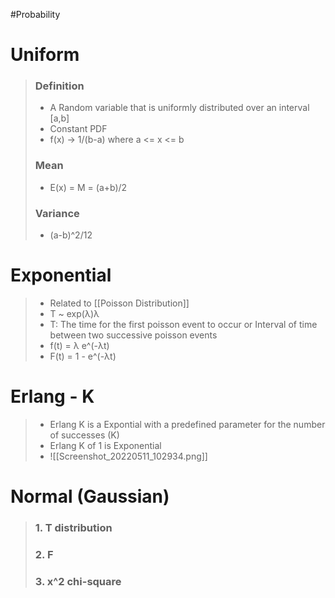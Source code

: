 #Probability 
# Uniform
> ### Definition
>- A Random variable that is uniformly distributed over an interval [a,b]
>- Constant PDF
>- f(x) -> 1/(b-a) where a <= x <= b
> ### Mean
>- E(x) =  M = (a+b)/2
> ### Variance
>- (a-b)^2/12
# Exponential
>- Related to  [[Poisson Distribution]]
>- T ~ exp(λ)λ
>- T: The time for the first poisson event to occur or Interval of time between two successive poisson events
>- f(t) = λ e^(-λt)
>- F(t) = 1 - e^(-λt)
# Erlang - K
>- Erlang K is a Expontial with a predefined parameter for the number of successes (K)
>- Erlang K of 1 is Exponential 
>- ![[Screenshot_20220511_102934.png]]
# Normal (Gaussian)
> ### 1. T distribution
> ### 2. F 
> ### 3. x^2 chi-square